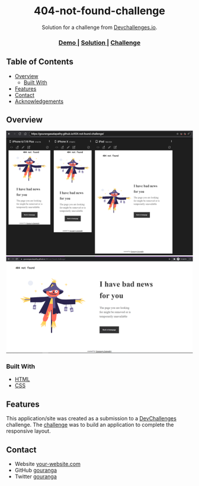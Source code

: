 <!-- Please update value in the {}  -->

<h1 align="center">404-not-found-challenge</h1>

<div align="center">
   Solution for a challenge from  <a href="https://devchallenges.io/challenges/wBunSb7FPrIepJZAg0sY" target="_blank">Devchallenges.io</a>.
</div>

<div align="center">
  <h3>
    <a href="https://vitgouranga.github.io/404-not-found-challenge/">
      Demo
    </a>
    <span> | </span>
    <a href="https://devchallenges.io/solutions/Yz4zUM9jbxt5uxKhNZTU">
      Solution
    </a>
    <span> | </span>
    <a href="https://devchallenges.io/challenges/wBunSb7FPrIepJZAg0sY">
      Challenge
    </a>
  </h3>
</div>

<!-- TABLE OF CONTENTS -->

## Table of Contents

- [Overview](#overview)
  - [Built With](#built-with)
- [Features](#features)
- [Contact](#contact)
- [Acknowledgements](#acknowledgements)

<!-- OVERVIEW -->

## Overview

![screenshot](https://raw.githubusercontent.com/gourangasatapathy/404-not-found-challenge/main/aio.PNG)
![screenshot](https://raw.githubusercontent.com/gourangasatapathy/404-not-found-challenge/main/desktop.PNG)

### Built With

<!-- This section should list any major frameworks that you built your project using. Here are a few examples.-->

- [HTML](https://developer.mozilla.org/en-US/docs/Web/HTML)
- [CSS](https://developer.mozilla.org/en-US/docs/Web/CSS)

## Features

This application/site was created as a submission to a [DevChallenges](https://devchallenges.io/challenges/wBunSb7FPrIepJZAg0sY) challenge. The [challenge](https://devchallenges.io/solutions/Yz4zUM9jbxt5uxKhNZTU) was to build an application to complete the responsive layout.

## Contact

- Website [your-website.com](https://www.linkedin.com/in/gourangasatapathyvit/)
- GitHub [gouranga](https://github.com/gourangasatapathyvit)
- Twitter [gouranga](https://www.twitter.com/GourangaSatapa2)
